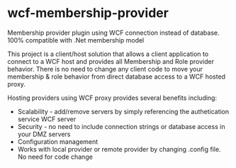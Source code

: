 # wcf-membership-provider
Membership provider plugin using WCF connection instead of database.  100% compatible with .Net membership model

This project is a client/host solution that allows a client application to connect to a WCF host and provides all Membership and Role provider behavior.  There is no need to change any client code to move your membership & role behavior from direct database access to a WCF hosted proxy.

Hosting providers using WCF proxy provides several benefits including:
* Scalability - add/remove servers by simply referencing the authetication service WCF server
* Security - no need to include connection strings or database access in your DMZ servers
* Configuration management
* Works with local provider or remote provider by changing .config file.  No need for code change
